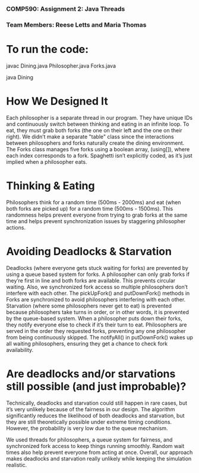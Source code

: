 ### COMP590: Assignment 2: Java Threads
### Team Members: Reese Letts and Maria Thomas

# To run the code:

javac Dining.java Philosopher.java Forks.java

java Dining

# How We Designed It
Each philosopher is a separate thread in our program. They have unique IDs and continuously switch between thinking and eating in an infinite loop. To eat, they must grab both forks (the one on their left and the one on their right). We didn’t make a separate "table" class since the interactions between philosophers and forks naturally create the dining environment. The Forks class manages five forks using a boolean array, (using[]), where each index corresponds to a fork. Spaghetti isn’t explicitly coded, as it’s just implied when a philosopher eats.

# Thinking & Eating
Philosophers think for a random time (500ms - 2000ms) and eat (when both forks are picked up) for a random time (500ms - 1500ms). This randomness helps prevent everyone from trying to grab forks at the same time and helps prevent synchronization issues by staggering philosopher actions.

# Avoiding Deadlocks & Starvation
Deadlocks (where everyone gets stuck waiting for forks) are prevented by using a queue based system for forks. A philosopher can only grab forks if they’re first in line and both forks are available. This prevents circular waiting. Also, we synchronized fork access so multiple philosophers don’t interfere with each other. The pickUpFork() and putDownFork() methods in Forks are synchronized to avoid philosophers interfering with each other. Starvation (where some philosophers never get to eat) is prevented because philosophers take turns in order, or in other words, it is prevented by the queue-based system. When a philosopher puts down their forks, they notify everyone else to check if it’s their turn to eat. Philosophers are served in the order they requested forks, preventing any one philosopher from being continuously skipped. The notifyAll() in putDownFork() wakes up all waiting philosophers, ensuring they get a chance to check fork availability.

# Are deadlocks and/or starvations still possible (and just improbable)?
Technically, deadlocks and starvation could still happen in rare cases, but it’s very unlikely because of the fairness in our design. The algorithm significantly reduces the likelihood of both deadlocks and starvation, but they are still theoretically possible under extreme timing conditions. However, the probability is very low due to the queue mechanism.

We used threads for philosophers, a queue system for fairness, and synchronized fork access to keep things running smoothly. Random wait times also help prevent everyone from acting at once. Overall, our approach makes deadlocks and starvation really unlikely while keeping the simulation realistic.
